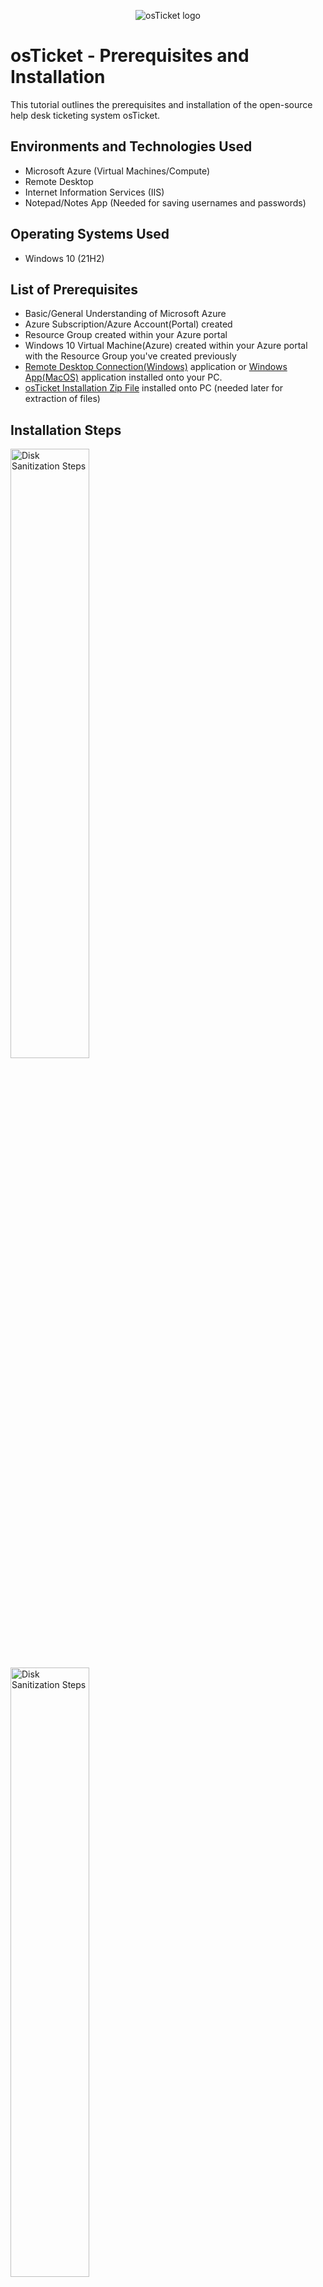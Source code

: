 <p align="center">
<img src="https://i.imgur.com/Clzj7Xs.png" alt="osTicket logo"/>
</p>

<h1>osTicket - Prerequisites and Installation</h1>
This tutorial outlines the prerequisites and installation of the open-source help desk ticketing system osTicket.<br />

<h2>Environments and Technologies Used</h2>

- Microsoft Azure (Virtual Machines/Compute)
- Remote Desktop
- Internet Information Services (IIS)
- Notepad/Notes App (Needed for saving usernames and passwords)

<h2>Operating Systems Used </h2>

- Windows 10</b> (21H2)

<h2>List of Prerequisites</h2>

- Basic/General Understanding of Microsoft Azure
- Azure Subscription/Azure Account(Portal) created
- Resource Group created within your Azure portal
- Windows 10 Virtual Machine(Azure) created within your Azure portal with the Resource Group you've created previously
- <a href= "https://remote-desktop-connection.en.softonic.com/">Remote Desktop Connection(Windows)</a> application or <a href="https://apps.apple.com/us/app/windows-app/id1295203466?mt=12">Windows App(MacOS)</a> application installed onto your PC.
- <a href="https://drive.google.com/uc?export=download&id=1b3RBkXTLNGXbibeMuAynkfzdBC1NnqaD">osTicket Installation Zip File</a> installed onto PC (needed later for extraction of files)


<h2>Installation Steps</h2>

<p>
<img src="https://i.imgur.com/jZQWfUC.png" height="50%" width="50%" alt="Disk Sanitization Steps"/>
<img src="https://i.imgur.com/JzPEKNQ.png" height="50%" width="50%" alt="Disk Sanitization Steps"/>
</p>
<p>
<ol>
            <li>If using <strong>Windows</strong>, open <strong>Remote Desktop Connection</strong>.</li>
            <li>If using <strong>macOS</strong>, open the <strong>Windows Remote Desktop app</strong>.</li>
            <li>Enter the <strong>IP address</strong> of your virtual machine.</li>
            <li>Enter the <strong>username</strong> associated with the virtual machine.</li>
            <li>Enter the <strong>password</strong> for the virtual machine.</li>
            <li>If you need connection details, locate them in the <strong>Azure Portal</strong> under the <strong>Virtual Machine</strong> section.</li>
        </ol>
</p>
<br />

<p>
<img src="https://i.imgur.com/Cz95LZp.png" height="80%" width="80%" alt="Disk Sanitization Steps"/>
</p>
<p>
             <h3>osTicket Installation File Transfer and Extraction</h3>
<ol>
            <li>Log in to your virtual machine (VM) successfully.</li>
            <li>Copy and paste the link to the <strong>osTicket Installation Zip Folder</strong> onto your VM.</li>
            <li>Download the folder but do not extract or unzip it.</li>
            <li>Open <strong>File Explorer</strong> and locate the downloaded <strong>osTicket Installation Zip Folder</strong>.</li>
            <li>Drag or move the downloaded folder from <strong>File Explorer</strong> to the <strong>desktop</strong> for easy access.</li>
            <li>Right-click the zipped folder and select <strong>"Extract All"</strong> to unzip the files.</li>
            <li>Once the extraction is complete, a new <strong>unzipped folder</strong> should appear on the desktop.</li>
        </ol>
</p>
<br />

<p>
<img src="https://i.imgur.com/SQV1HJQ.png" height="80%" width="80%" alt="Disk Sanitization Steps"/>
</p>
<p>         
             <h3>Enable CGI for IIS on a Virtual Machine</h3>
<ol>
            <li>Open a web browser and enter <strong>127.0.0.1</strong> in the address bar.</li>
            <li>Confirm that an error page appears, indicating that CGI is not yet enabled.</li>
            <li>Open the <strong>Control Panel</strong> on the virtual machine.</li>
            <li>Click on <strong>Programs</strong>, then select <strong>Programs and Features</strong>.</li>
            <li>Within <strong>Programs and Features</strong>, click <strong>Turn Windows features on or off</strong>.</li>
            <li>In the <strong>Windows Features</strong> window, locate <strong>Internet Information Services folder</strong> and check the box to enable it.</li>
            <li>Expand the <strong>Internet Information Services</strong> folder. </li>
            <li>Check and expand the <strong>Web Management Tools</strong> folder. Ensure that the folders under this folder are all checked.</li>
            <li>Check and expand the <strong>World Wide Web Services</strong> folder. Ensure that the folders under this folder are all checked</li>
            <li>Check and expand the <strong>Application Development Features</strong> folder.</li>
            <li>Only check the box next to <strong>CGI</strong> to enable it.</li>
            <li>Click <strong>OK</strong> to apply the changes.</li>
            <li>Once the changes have been applied, reopen the web browser.</li>
            <li>Enter <strong>127.0.0.1</strong> in the address bar again.</li>
            <li>Confirm that the IIS (Internet Information Services) page now displays, indicating that CGI has been successfully enabled.</li>
        </ol>
</p>
<br />

<p>
<img src="https://i.imgur.com/W7cAAAH.png" height="80%" width="80%" alt="Disk Sanitization Steps"/>
</p>
<p>
            <h3>Locate and Install Required Components</h3>
        <ol>
            <li>Navigate to the unzipped <strong>osTicket Installation File</strong> folder on your desktop.</li>
            <li>Open the folder and locate the executable file named <strong>"PHPManagerForIIS"</strong>.</li>
            <li>Double-click the file and follow the installation instructions.</li>
            <li>In the same folder, find the <strong>Windows Installer package</strong> named <strong>"rewrite_amd64"</strong>.</li>
            <li>Install the package by double-clicking the file and following the installation steps.</li>
            <li>Open <strong>File Explorer</strong> and navigate to the <strong>C:\ drive</strong>.</li>
            <li>Create a new folder and name it <strong>"PHP"</strong>.</li>
            <li>Within the <strong>osTicket Installation File</strong> folder, locate the directory named <strong>"php-7.3.8-nts-Win32-VC15-x86"</strong>.</li>
            <li>Right-click the folder and select <strong>"Extract All"</strong>.</li>
            <li>Click <strong>"Browse"</strong> and navigate to the <strong>C:\ drive</strong>.</li>
            <li>Select the newly created <strong>PHP</strong> folder and click <strong>"Select Folder"</strong>.</li>
            <li>Click <strong>"Extract"</strong> to complete the process.</li>
        </ol>
</p>
<br />

<p>
<img src="https://i.imgur.com/Ys3z4vn.png" height="80%" width="80%" alt="Disk Sanitization Steps"/>
</p>
<p>
             <h3>Installation and Configuration Guide</h3>
<ol>
            <li>Install the application file <strong>"VC_redist.x86"</strong>.</li>
            <li>Install <strong>"mysql-5.5.62-win32"</strong>.</li>
            <li>During installation, select <strong>"Typical"</strong> as the setup type.</li>
            <li>After installation, launch the MySQL application.</li>
            <li>When prompted, select <strong>"Standard Configuration"</strong>.</li>
            <li>Set up a <strong>username and password</strong> (ensure you remember these credentials).</li>
            <li>Complete the installation by following the remaining prompts.</li>
            <li>Open <strong>Internet Information Services (IIS) Manager</strong> as an administrator from the Start menu.</li>
            <li>Locate and open <strong>"PHP Manager"</strong>.</li>
            <li>Click <strong>"Register a new PHP version"</strong>.</li>
            <li>In the file explorer window, navigate to <strong>C:\PHP</strong> and select the application file <strong>"php-cgi.exe"</strong>.</li>
            <li>Return to the <strong>IIS Manager</strong> home page.</li>
            <li>Under the <strong>Actions</strong> panel, click <strong>"Restart"</strong> to apply the changes.</li>
        </ol>
</p>
<br />

<p>
<img src="https://i.imgur.com/nqzMj67.png" height="80%" width="80%" alt="Disk Sanitization Steps"/>
</p>
<p>
            <h3>osTicket Installation Guide</h3>
<ol>
            <li>Navigate to the <strong>osTicket-Installation-Files</strong> folder.</li>
            <li>Locate the compressed (zipped) folder named <strong>"osTicket-v1.15.8"</strong>.</li>
            <li>Extract all files from the zipped folder.</li>
            <li>Once extraction is complete, an unzipped folder named <strong>"osTicket-v1.15.8"</strong> should appear.</li>
            <li>Open the <strong>"osTicket-v1.15.8"</strong> folder and locate the <strong>"upload"</strong> folder.</li>
            <li>Copy the <strong>"upload"</strong> folder to <strong>C:\inetpub\wwwroot</strong>.</li>
            <li>Rename the copied <strong>"upload"</strong> folder to <strong>"osTicket"</strong>.</li>
            <li>Restart the <strong>IIS Manager</strong> server.</li>
            <li>In <strong>IIS Manager</strong>, locate the <strong>"Connections"</strong> panel on the left.</li>
            <li>Expand <strong>"Sites"</strong>, then expand <strong>"Default Web Site"</strong>.</li>
            <li>Select <strong>"osTicket"</strong>.</li>
            <li>On the right panel, click <strong>"Browse *:80 (http)"</strong>.</li>
            <li>The <strong>osTicket installer page</strong> should now open in a web browser.</li>
            <li>The page should display the message: <em>"Thank you for choosing osTicket."</em></li>
        </ol>
</p>
<br />

<p>
<img src="https://i.imgur.com/zaCGLkJ.png" height="80%" width="80%" alt="Disk Sanitization Steps"/>
</p>
<p>
           <h3>osTicket Configuration Guide</h3> 
<ol>
            <li>Open <strong>IIS Manager</strong> and return to the <strong>Home</strong> screen.</li>
            <li>In the left panel, double-click <strong>osTicket</strong> to open its settings.</li>
            <li>Locate and open <strong>PHP Manager</strong>.</li>
            <li>Under <strong>PHP Manager</strong>, find <strong>PHP Extensions</strong> and select <strong>"Enable and disable an extension"</strong>.</li>
            <li>Enable the following PHP extensions:</li>
            <li><strong>php_imap.dll</strong></li>
            <li><strong>php_intl.dll</strong></li>
            <li><strong>php_opcache.dll</strong></li>
            <li>Refresh the <strong>osTicket installer page</strong> to apply the changes.</li>
            <li>Navigate to the following file path: <strong>C:\inetpub\wwwroot\osTicket\include\ost-sampleconfig.php</strong>.</li>
            <li>Rename <strong>ost-sampleconfig.php</strong> to <strong>ost-config.php</strong>.</li>
            <li>Right-click the <strong>ost-config.php</strong> file and select <strong>Properties</strong>.</li>
            <li>Go to the <strong>Security</strong> tab and click <strong>Advanced</strong>.</li>
            <li>Click <strong>Disable Inheritance</strong>, then select <strong>"Remove all inherited permissions from this object"</strong>.</li>
            <li>Click <strong>Add</strong>, then select <strong>"Select a principal"</strong> in the top left corner.</li>
            <li>Enter a user or object name and select <strong>Full Control</strong> to grant full permissions to the osTicket configuration file.</li>
            <li>Click <strong>OK</strong>, then click <strong>Apply</strong> to finalize the changes.</li>
        </ol>
</p>
<br />

<p>
<img src="https://i.imgur.com/53GE1kz.png" height="80%" width="80%" alt="Disk Sanitization Steps"/>
</p>
<p>
             <h3>osTicket Installation and Database Setup</h3>
<ol>
            <li>Open the osTicket Installer in your browser and click <strong>Continue</strong>.</li>
            <li>Fill in the system settings for your online helpdesk.</li>
            <li>Before clicking <strong>Install Now</strong>, return to the osTicket Installation Files folder and install <strong>HeidiSQL</strong>.</li>
            <li>After installation, HeidiSQL will launch automatically; click <strong>New</strong>.</li>
            <li>Enter the same password you used earlier when setting up the SQL server.</li>
            <li>Create a new database named <strong>osTicket</strong>.</li>
            <li>Return to the browser, complete the database settings, and click <strong>Install Now</strong>.</li>
            <li>Congratulations! You have successfully completed the osTicket setup.</li>
        </ol>
</p>
<br />

